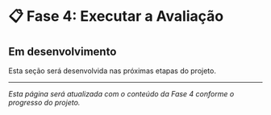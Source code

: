 # 📋 **Fase 4: Executar a Avaliação**

## Em desenvolvimento

Esta seção será desenvolvida nas próximas etapas do projeto.

---

*Esta página será atualizada com o conteúdo da Fase 4 conforme o progresso do projeto.*